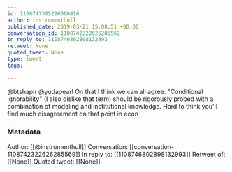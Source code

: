 ```yaml
---
id: 1108747305296060416
author: instrumenthull
published_date: 2019-03-21 15:08:51 +00:00
conversation_id: 1108742322626285569
in_reply_to: 1108746802898132993
retweet: None
quoted_tweet: None
type: tweet
tags:

---
```


@btshapir @yudapearl On that I think we can all agree. "Conditional ignorability" (I also dislike that term) should be rigorously probed with a combination of modeling and institutional knowledge. Hard to think you'll find much disagreement on that point in econ

### Metadata

Author: [[@instrumenthull]]
Conversation: [[conversation-1108742322626285569]]
In reply to: [[1108746802898132993]]
Retweet of: [[None]]
Quoted tweet: [[None]]
